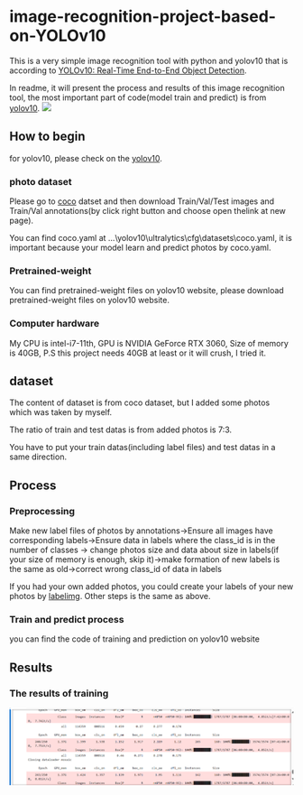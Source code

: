 # image-recognition-project-based-on-YOLOv10
This is a very simple image recognition tool with python and yolov10 that is according to [YOLOv10: Real-Time End-to-End Object Detection](https://arxiv.org/abs/2405.14458).

In readme, it will present the process and results of this image recognition tool, the most important part of code(model train and predict) is from [yolov10](https://github.com/THU-MIG/yolov10/tree/main). 
<img src="https://lh7-us.googleusercontent.com/docsz/AD_4nXflw-lQoXZlwEoMaubvogwEXWpUsK4gkglPfnlUpa_ASr2-g9gEEf5imPpeuMttkkBFNxqMAjINgIb6AVcFF2hXSZnQ_YCCg6Jokaz-4BxnJlhyL2AKw4Ty6lW-JT7H6uO7B80TMx0ytXBl4Xr0ZB5WCzE?key=zkoZqw4rJh7cg9cG7yYpEA"> 

## How to begin
for yolov10, please check on the [yolov10](https://github.com/THU-MIG/yolov10/tree/main). 

### photo dataset
Please go to [coco](https://cocodataset.org/#download) datset and then download Train/Val/Test images and Train/Val annotations(by click right button and choose open thelink at new page).

You can find coco.yaml at ...\yolov10\ultralytics\cfg\datasets\coco.yaml, it is important because your model learn and predict photos by coco.yaml.

### Pretrained-weight
You can find pretrained-weight files on yolov10 website, please download pretrained-weight files on yolov10 website.

### Computer hardware
My CPU is intel-i7-11th, GPU is NVIDIA GeForce RTX 3060, Size of memory is 40GB, P.S this project needs 40GB at least or it will crush, I tried it.

## dataset
The content of dataset is from coco dataset, but I added some photos which was taken by myself.

The ratio of train and test datas is from added photos is 7:3.

You have to put your train datas(including label files) and test datas in a same direction.

## Process
### Preprocessing
Make new label files of photos by annotations->Ensure all images have corresponding labels->Ensure data in labels where the class_id is in the number of classes
-> change photos size and data about size in labels(if your size of memory is enough, skip it)->make formation of new labels is the same as old->correct wrong class_id of data in labels

If you had your own added photos, you could create your labels of your new photos by [labelimg](https://github.com/HumanSignal/labelImg/blob/master/README.rst).
Other steps is the same as above.

### Train and predict process
you can find the code of training and prediction on yolov10 website

## Results
### The results of training
<img src="https://github.com/aegon1994/image-recognition-project-based-on-YOLOv10/blob/main/readphotosimages/readme%20photos/process%20of%20training.png?raw=true">


